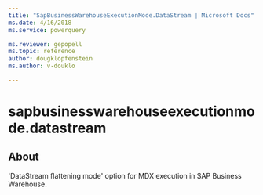 ```yaml
---
title: "SapBusinessWarehouseExecutionMode.DataStream | Microsoft Docs"
ms.date: 4/16/2018
ms.service: powerquery

ms.reviewer: gepopell
ms.topic: reference
author: dougklopfenstein
ms.author: v-douklo

---
```

# sapbusinesswarehouseexecutionmode.datastream

## About
'DataStream flattening mode' option for MDX execution in SAP Business Warehouse.
